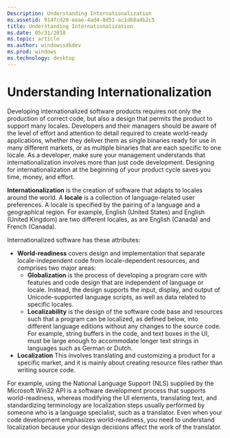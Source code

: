 ```yaml
---
Description: Understanding Internationalization
ms.assetid: 9147cd20-eeae-4ad4-8d51-ac1d68a4b2c5
title: Understanding Internationalization
ms.date: 05/31/2018
ms.topic: article
ms.author: windowssdkdev
ms.prod: windows
ms.technology: desktop
---
```


# Understanding Internationalization

Developing internationalized software products requires not only the production of correct code, but also a design that permits the product to support many locales. Developers and their managers should be aware of the level of effort and attention to detail required to create world-ready applications, whether they deliver them as single binaries ready for use in many different markets, or as multiple binaries that are each specific to one locale. As a developer, make sure your management understands that internationalization involves more than just code development. Designing for internationalization at the beginning of your product cycle saves you time, money, and effort.

**Internationalization** is the creation of software that adapts to locales around the world. A **locale** is a collection of language-related user preferences. A locale is specified by the pairing of a language and a geographical region. For example, English (United States) and English (United Kingdom) are two different locales, as are English (Canada) and French (Canada).

Internationalized software has these attributes:

-   **World-readiness** covers design and implementation that separate locale-independent code from locale-dependent resources, and comprises two major areas:
    -   **Globalization** is the process of developing a program core with features and code design that are independent of language or locale. Instead, the design supports the input, display, and output of Unicode-supported language scripts, as well as data related to specific locales.
    -   **Localizability** is the design of the software code base and resources such that a program can be localized, as defined below, into different language editions without any changes to the source code. For example, string buffers in the code, and text boxes in the UI, must be large enough to accommodate longer text strings in languages such as German or Dutch.
-   **Localization** This involves translating and customizing a product for a specific market, and it is mainly about creating resource files rather than writing source code.

For example, using the National Language Support (NLS) supplied by the Microsoft Win32 API is a software development process that supports world-readiness, whereas modifying the UI elements, translating text, and standardizing terminology are localization steps usually performed by someone who is a language specialist, such as a translator. Even when your code development emphasizes world-readiness, you need to understand localization because your design decisions affect the work of the translator.

 

 




